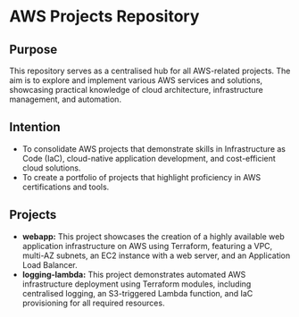 # AWS Projects Repository

## Purpose

This repository serves as a centralised hub for all AWS-related projects. The aim is to explore and implement various AWS services and solutions, showcasing practical knowledge of cloud architecture, infrastructure management, and automation.

## Intention

- To consolidate AWS projects that demonstrate skills in Infrastructure as Code (IaC), cloud-native application development, and cost-efficient cloud solutions.
- To create a portfolio of projects that highlight proficiency in AWS certifications and tools.

## Projects

- **webapp:** This project showcases the creation of a highly available web application infrastructure on AWS using Terraform, featuring a VPC, multi-AZ subnets, an EC2 instance with a web server, and an Application Load Balancer.
- **logging-lambda:** This project demonstrates automated AWS infrastructure deployment using Terraform modules, including centralised logging, an S3-triggered Lambda function, and IaC provisioning for all required resources.
